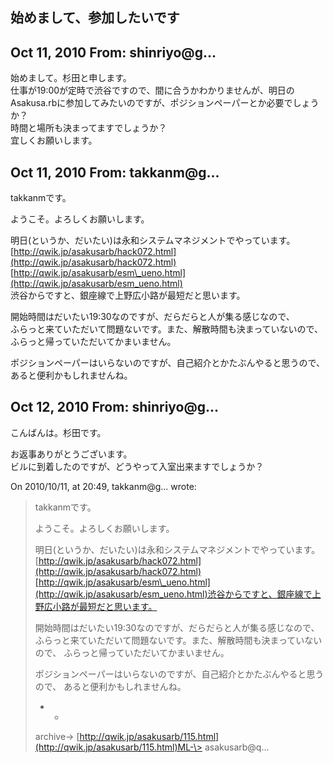 ## 始めまして、参加したいです

## Oct 11, 2010 From: shinriyo@g...

始めまして。杉田と申します。  
仕事が19:00が定時で渋谷ですので、間に合うかわかりませんが、明日のAsakusa.rbに参加してみたいのですが、ポジションペーパーとか必要でしょうか？  
時間と場所も決まってますでしょうか？  
宜しくお願いします。

## Oct 11, 2010 From: takkanm@g...

takkanmです。

ようこそ。よろしくお願いします。

明日(というか、だいたい)は永和システムマネジメントでやっています。  
[http://qwik.jp/asakusarb/hack072.html](http://qwik.jp/asakusarb/hack072.html)  
[http://qwik.jp/asakusarb/esm\_ueno.html](http://qwik.jp/asakusarb/esm_ueno.html)  
渋谷からですと、銀座線で上野広小路が最短だと思います。

開始時間はだいたい19:30なのですが、だらだらと人が集る感じなので、  
ふらっと来ていただいて問題ないです。また、解散時間も決まっていないので、  
ふらっと帰っていただいてかまいません。

ポジションペーパーはいらないのですが、自己紹介とかたぶんやると思うので、  
あると便利かもしれませんね。

## Oct 12, 2010 From: shinriyo@g...

こんばんは。杉田です。

お返事ありがとうございます。  
ビルに到着したのですが、どうやって入室出来ますでしょうか？

On 2010/10/11, at 20:49, takkanm@g... wrote:

> takkanmです。
> 
> ようこそ。よろしくお願いします。
> 
> 明日(というか、だいたい)は永和システムマネジメントでやっています。[http://qwik.jp/asakusarb/hack072.html](http://qwik.jp/asakusarb/hack072.html)[http://qwik.jp/asakusarb/esm\_ueno.html](http://qwik.jp/asakusarb/esm_ueno.html)渋谷からですと、銀座線で上野広小路が最短だと思います。
> 
> 開始時間はだいたい19:30なのですが、だらだらと人が集る感じなので、 ふらっと来ていただいて問題ないです。また、解散時間も決まっていないので、 ふらっと帰っていただいてかまいません。
> 
> ポジションペーパーはいらないのですが、自己紹介とかたぶんやると思うので、 あると便利かもしれませんね。
> 
> - -
> 
> archive-\> [http://qwik.jp/asakusarb/115.html](http://qwik.jp/asakusarb/115.html)ML-\> asakusarb@q...
